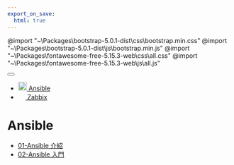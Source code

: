 ```yaml
---
export_on_save:
  html: true
---
```


@import "~\Packages\bootstrap-5.0.1-dist\css\bootstrap.min.css"
@import "~\Packages\bootstrap-5.0.1-dist\js\bootstrap.min.js"
@import "~\Packages\fontawesome-free-5.15.3-web\css\all.css"
@import "~\Packages\fontawesome-free-5.15.3-web\js\all.js"

<nav class="navbar navbar-expand-lg navbar-light bg-light">
  <div class="container-fluid">
    <a class="navbar-brand" href="https://knarf0506.github.io/"><i class="fas fa-home"></i></a>
    <button class="navbar-toggler" type="button" data-bs-toggle="collapse" data-bs-target="#navbarSupportedContent" aria-controls="navbarSupportedContent" aria-expanded="false" aria-label="Toggle navigation">
      <span class="navbar-toggler-icon"></span>
    </button>
    <div class="collapse navbar-collapse" id="navbarSupportedContent">
      <ul class="navbar-nav me-auto mb-2 mb-lg-0">
        <li class="nav-item">
          <a class="nav-link active" aria-current="page" href="/Ansible/index.html">
            <img class="" src="~/Ansible/Images/Ansible.svg" height="20" width="20">
            Ansible
          </a>
        </li>
        <li class="nav-item">
          <a class="nav-link active" aria-current="page" href="/Zabbix/index.html">
            <img class="" src="~/Zabbix/Images/zabbix_logo_icon_167937.svg" height="17" width="17">
            Zabbix
          </a>
        </li>
      </ul>
    </div>
  </div>
</nav>

# Ansible

* [01-Ansible 介紹](/01-Ansible%20介紹/index.html)
* [02-Ansible 入門](02-Ansible%20入門/index.html)